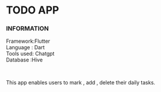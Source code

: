 <h1>TODO APP</h1>
<h3>INFORMATION</h3>
<p></p>Framework:Flutter <br>
  Language  : Dart  <br>
  Tools used: Chatgpt <br>
  Database   :Hive</p>  <br>

<p>This app enables users to mark , add , delete their daily tasks.</p>
